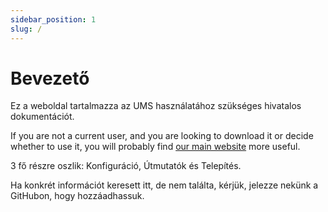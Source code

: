 ```yaml
---
sidebar_position: 1
slug: /
---
```


# Bevezető

Ez a weboldal tartalmazza az UMS használatához szükséges hivatalos dokumentációt.

If you are not a current user, and you are looking to download it or decide whether to use it, you will probably find [our main website](https://www.universalmediaserver.com) more useful.

3 fő részre oszlik: Konfiguráció, Útmutatók és Telepítés.

Ha konkrét információt keresett itt, de nem találta, kérjük, jelezze nekünk a GitHubon, hogy hozzáadhassuk.
